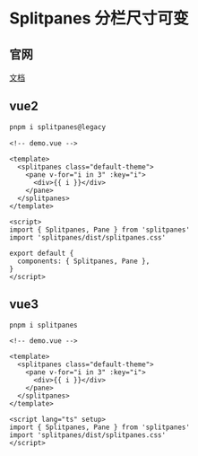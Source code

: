 # Splitpanes 分栏尺寸可变

## 官网

[文档](https://antoniandre.github.io/splitpanes/)

## vue2

```sh
pnpm i splitpanes@legacy
```

```vue
<!-- demo.vue -->

<template>
  <splitpanes class="default-theme">
    <pane v-for="i in 3" :key="i">
      <div>{{ i }}</div>
    </pane>
  </splitpanes>
</template>

<script>
import { Splitpanes, Pane } from 'splitpanes'
import 'splitpanes/dist/splitpanes.css'

export default {
  components: { Splitpanes, Pane },
}
</script>
```

## vue3

```sh
pnpm i splitpanes
```

```vue
<!-- demo.vue -->

<template>
  <splitpanes class="default-theme">
    <pane v-for="i in 3" :key="i">
      <div>{{ i }}</div>
    </pane>
  </splitpanes>
</template>

<script lang="ts" setup>
import { Splitpanes, Pane } from 'splitpanes'
import 'splitpanes/dist/splitpanes.css'
</script>
```